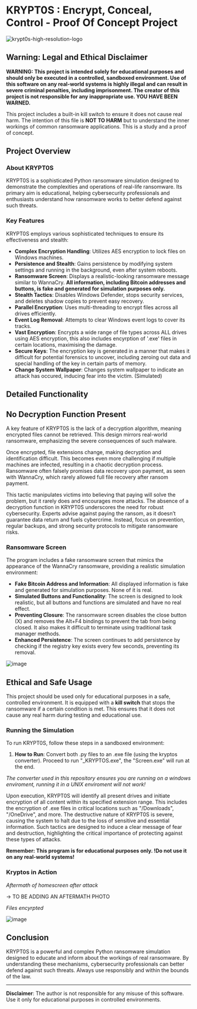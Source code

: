 # KRYPT0S : Encrypt, Conceal, Control - Proof Of Concept Project
![krypt0s-high-resolution-logo](https://github.com/user-attachments/assets/dc9fa9d3-0cfc-4bf8-be4c-cae8dbcc75ba)

## **Warning: Legal and Ethical Disclaimer**

**WARNING: This project is intended solely for educational purposes and should only be executed in a controlled, sandboxed environment. Use of this software on any real-world systems is highly illegal and can result in severe criminal penalties, including imprisonment. The creator of this project is not responsible for any inappropriate use. YOU HAVE BEEN WARNED.**

This project includes a built-in kill switch to ensure it does not cause real harm. The intention of this file is **NOT TO HARM** but to understand the inner workings of common ransomware applications. This is a study and a proof of concept.

## **Project Overview**

### **About KRYPT0S**

KRYPT0S is a sophisticated Python ransomware simulation designed to demonstrate the complexities and operations of real-life ransomware. Its primary aim is educational, helping cybersecurity professionals and enthusiasts understand how ransomware works to better defend against such threats.

### **Key Features**

KRYPT0S employs various sophisticated techniques to ensure its effectiveness and stealth:

- **Complex Encryption Handling**: Utilizes AES encryption to lock files on Windows machines.
- **Persistence and Stealth**: Gains persistence by modifying system settings and running in the background, even after system reboots.
- **Ransomware Screen**: Displays a realistic-looking ransomware message similar to WannaCry. **All information, including Bitcoin addresses and buttons, is fake and generated for simulation purposes only.**
- **Stealth Tactics**: Disables Windows Defender, stops security services, and deletes shadow copies to prevent easy recovery.
- **Parallel Encryption**: Uses multi-threading to encrypt files across all drives efficiently.
- **Event Log Removal**: Attempts to clear Windows event logs to cover its tracks.
- **Vast Encryption**: Encrypts a wide range of file types across ALL drives using AES encryption, this also includes encyrption of '.exe' files in certain locations, maximising the damage.
- **Secure Keys**: The encryption key is generated in a manner that makes it difficult for potential forensics to uncover, including zeroing out data and special handling of the key in certain parts of memory.
- **Change System Wallpaper**: Changes system wallpaper to indicate an attack has occured, inducing fear into the victim. (Simulated)

## **Detailed Functionality**

## **No Decryption Function Present**

A key feature of KRYPT0S is the lack of a decryption algorithm, meaning encrypted files cannot be retrieved. This design mirrors real-world ransomware, emphasizing the severe consequences of such malware.

Once encrypted, file extensions change, making decryption and identification difficult. This becomes even more challenging if multiple machines are infected, resulting in a chaotic decryption process. Ransomware often falsely promises data recovery upon payment, as seen with WannaCry, which rarely allowed full file recovery after ransom payment.

This tactic manipulates victims into believing that paying will solve the problem, but it rarely does and encourages more attacks. The absence of a decryption function in KRYPT0S underscores the need for robust cybersecurity. Experts advise against paying the ransom, as it doesn’t guarantee data return and fuels cybercrime. Instead, focus on prevention, regular backups, and strong security protocols to mitigate ransomware risks.

### **Ransomware Screen**

The program includes a fake ransomware screen that mimics the appearance of the WannaCry ransomware, providing a realistic simulation environment:

- **Fake Bitcoin Address and Information**: All displayed information is fake and generated for simulation purposes. None of it is real.
- **Simulated Buttons and Functionality**: The screen is designed to look realistic, but all buttons and functions are simulated and have no real effect.
- **Preventing Closure**: The ransomware screen disables the close button (X) and removes the Alt+F4 bindings to prevent the tab from being closed. It also makes it difficult to terminate using traditional task manager methods.
- **Enhanced Persistence**: The screen continues to add persistence by checking if the registry key exists every few seconds, preventing its removal.

![image](https://github.com/user-attachments/assets/d3d7814d-7520-484a-b510-c3b9c5ad07c4)

## **Ethical and Safe Usage**

This project should be used only for educational purposes in a safe, controlled environment. It is equipped with a **kill switch** that stops the ransomware if a certain condition is met. This ensures that it does not cause any real harm during testing and educational use.

### **Running the Simulation**

To run KRYPT0S, follow these steps in a sandboxed environment:

1. **How to Run**: Convert both .py files to an .exe file (using the kryptos converter). Proceed to run "_KRYPTOS.exe", the "Screen.exe" will run at the end.
   
_The converter used in this repository ensures you are running on a windows enviroment, running it in a UNIX enviroment will not work!_

Upon execution, KRYPT0S will identify all present drives and initiate encryption of all content within its specified extension range. This includes the encryption of .exe files in critical locations such as "/Downloads", "/OneDrive", and more. The destructive nature of KRYPT0S is severe, causing the system to halt due to the loss of sensitive and essential information. Such tactics are designed to induce a clear message of fear and destruction, highlighting the critical importance of protecting against these types of attacks.

**Remember: This program is for educational purposes only. !Do not use it on any real-world systems!**

### **Kryptos in Action**

_Aftermath of homescreen after attack_

-> TO BE ADDING AN AFTERMATH PHOTO

_Files encyrpted_

![image](https://github.com/user-attachments/assets/6d9cd5a8-93a7-4663-af5e-6981fc7fa9b9)

## **Conclusion**

KRYPT0S is a powerful and complex Python ransomware simulation designed to educate and inform about the workings of real ransomware. By understanding these mechanisms, cybersecurity professionals can better defend against such threats. Always use responsibly and within the bounds of the law.

---

**Disclaimer**: The author is not responsible for any misuse of this software. Use it only for educational purposes in controlled environments.
